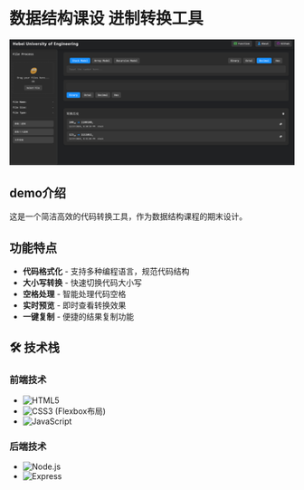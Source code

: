 # 数据结构课设 进制转换工具 

<p align="center">
  <img src="https://github.com/LiZhongpeng2/Base-conversion-tool/blob/main/demo.png" alt="项目Logo">
</p>

## demo介绍

这是一个简洁高效的代码转换工具，作为数据结构课程的期末设计。

## 功能特点

-  **代码格式化** - 支持多种编程语言，规范代码结构
-  **大小写转换** - 快速切换代码大小写
-  **空格处理** - 智能处理代码空格
-  **实时预览** - 即时查看转换效果
-  **一键复制** - 便捷的结果复制功能

## 🛠️ 技术栈

### 前端技术
- ![HTML5](https://img.shields.io/badge/-HTML5-E34F26?style=flat-square&logo=html5&logoColor=white)
- ![CSS3](https://img.shields.io/badge/-CSS3-1572B6?style=flat-square&logo=css3) (Flexbox布局)
- ![JavaScript](https://img.shields.io/badge/-JavaScript-F7DF1E?style=flat-square&logo=javascript&logoColor=black)

### 后端技术
- ![Node.js](https://img.shields.io/badge/-Node.js-339933?style=flat-square&logo=node.js&logoColor=white)
- ![Express](https://img.shields.io/badge/-Express-000000?style=flat-square&logo=express)
